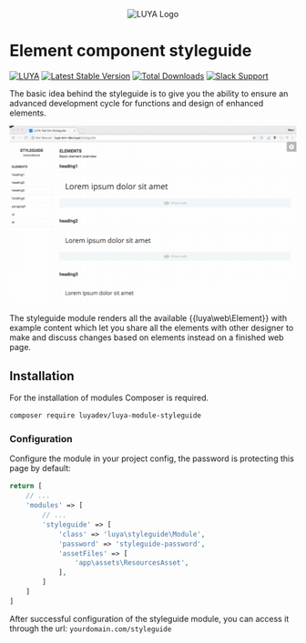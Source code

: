 <p align="center">
  <img src="https://raw.githubusercontent.com/luyadev/luya/master/docs/logo/luya-logo-0.2x.png" alt="LUYA Logo"/>
</p>

# Element component styleguide

[![LUYA](https://img.shields.io/badge/Powered%20by-LUYA-brightgreen.svg)](https://luya.io)
[![Latest Stable Version](https://poser.pugx.org/luyadev/luya-module-styleguide/v/stable)](https://packagist.org/packages/luyadev/luya-module-styleguide)
[![Total Downloads](https://poser.pugx.org/luyadev/luya-module-styleguide/downloads)](https://packagist.org/packages/luyadev/luya-module-styleguide)
[![Slack Support](https://img.shields.io/badge/Slack-luyadev-yellowgreen.svg)](https://slack.luya.io/)

The basic idea behind the styleguide is to give you the ability to ensure an advanced development cycle for functions and design of enhanced elements.

![LUYA Styleguide](https://raw.githubusercontent.com/luyadev/luya-module-styleguide/master/styleguide.gif)

The styleguide module renders all the available {{luya\web\Element}} with example content which let you share all the elements with other designer to make and discuss changes based on elements instead on a finished web page. 

## Installation

For the installation of modules Composer is required.

```sh
composer require luyadev/luya-module-styleguide
```

### Configuration 

Configure the module in your project config, the password is protecting this page by default:

```php
return [
    // ...
    'modules' => [
        // ...
        'styleguide' => [
            'class' => 'luya\styleguide\Module',
            'password' => 'styleguide-password',
            'assetFiles' => [
                'app\assets\ResourcesAsset',
            ],
        ]
    ]
]
```


After successful configuration of the styleguide module, you can access it through the url: `yourdomain.com/styleguide`
